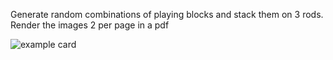 Generate random combinations of playing blocks and stack them on 3 rods.
Render the images 2 per page in a pdf

![example card](https://github.com/user-attachments/assets/000a5f1b-0db2-4f5c-b694-c928450d62e9)
